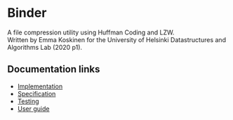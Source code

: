 # Binder
A file compression utility using Huffman Coding and LZW.  
Written by Emma Koskinen for the University of Helsinki Datastructures and Algorithms Lab (2020 p1).

## Documentation links
* [Implementation](./documentation/implementation.md)
* [Specification](./documentation/specification.md)
* [Testing](./documentation/testing.md)
* [User guide](./documentation/user-guide.md)
